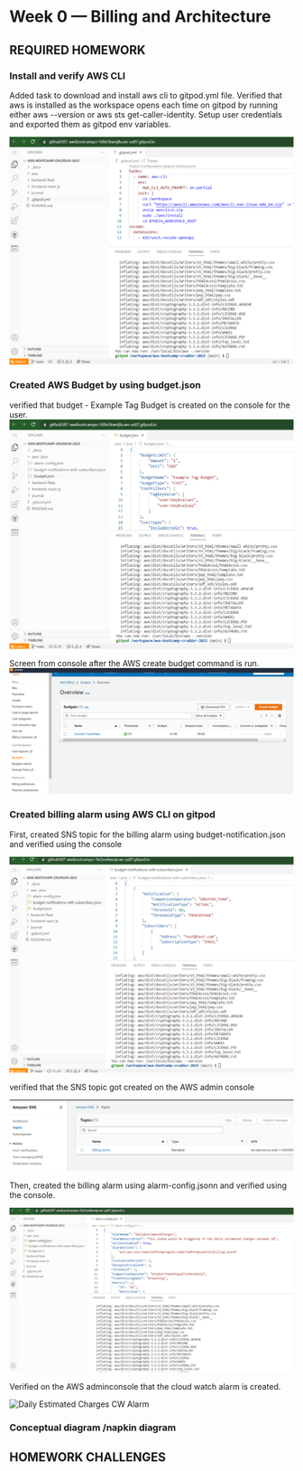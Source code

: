 # Week 0 — Billing and Architecture

## REQUIRED HOMEWORK

### Install  and verify AWS CLI
Added task to download and install aws cli to gitpod.yml file.
Verified that aws is installed as the workspace opens each time on gitpod by running either aws --version or aws sts get-caller-identity.
Setup user credentials and exported them as gitpod env variables.

![Installing AWS CLI](assets/week0_install_aws_cli_proof.png)

### Created AWS Budget by using budget.json
verified that budget - Example Tag Budget is created on the console for the user.
![Budget alarm json](assets/budget_json_proof1.png)

Screen from console after the AWS create budget command is run.
![Budget console proof](assets/budget_proof_1.png)

### Created billing alarm using AWS CLI on gitpod

First, created SNS topic for the billing alarm using budget-notification.json and verified using the console

![SNS topic json](assets/budget_notication_json_proof1.png)

verified that the SNS topic got created on the AWS admin console

![SNS topic AWS console](assets/billing_alarm_proof.png)

Then, created the billing alarm using alarm-config.jsonn and verified using the console.

![Billing alarm json](assets/alarm_config_proof1.png)

Verified on the AWS adminconsole that the cloud watch alarm is created.

![Daily Estimated Charges CW Alarm](assets/cloudwatch_alarm_proof1.png.png)
### Conceptual diagram /napkin diagram


## HOMEWORK CHALLENGES





